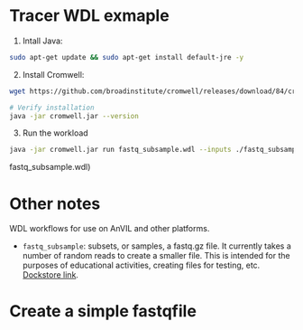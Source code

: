 # Tracer WDL exmaple
1. Intall Java: 
```bash
sudo apt-get update && sudo apt-get install default-jre -y  
```

2. Install Cromwell: 
```bash
wget https://github.com/broadinstitute/cromwell/releases/download/84/cromwell-84.jar -O cromwell.jar
```
```bash
# Verify installation
java -jar cromwell.jar --version
```

3. Run the workload
```bash
java -jar cromwell.jar run fastq_subsample.wdl --inputs ./fastq_subsample.inputs.json
```


fastq_subsample.wdl)

# Other notes

WDL workflows for use on AnVIL and other platforms.

- `fastq_subsample`: subsets, or samples, a fastq.gz file. It currently takes a number of random reads to create a smaller file. This is intended for the purposes of educational activities, creating files for testing, etc. [Dockstore link](https://dockstore.org/workflows/github.com/fhdsl/AnVIL_WDLs/fastq_subsample).



# Create a simple fastqfile 